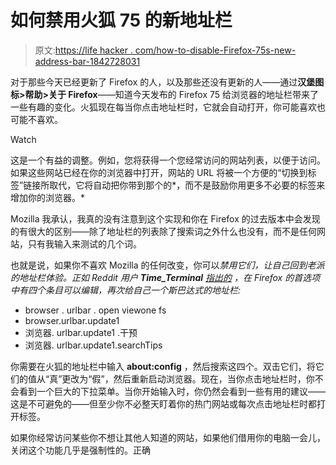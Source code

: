 # 如何禁用火狐 75 的新地址栏

> 原文:[https://life hacker . com/how-to-disable-Firefox-75s-new-address-bar-1842728031](https://lifehacker.com/how-to-disable-firefox-75s-new-address-bar-1842728031)

对于那些今天已经更新了 Firefox 的人，以及那些还没有更新的人——通过**汉堡图标>帮助>关于 Firefox**——知道今天发布的 Firefox 75 给浏览器的地址栏带来了一些有趣的变化。火狐现在每当你点击地址栏时，它就会自动打开，你可能喜欢也可能不喜欢。

Watch

这是一个有益的调整。例如，您将获得一个您经常访问的网站列表，以便于访问。如果这些网站已经在你的浏览器中打开，网站的 URL 将被一个方便的“切换到标签”链接所取代，它将自动把你带到那个的*，而不是鼓励你用更多不必要的标签来增加你的浏览器。*

Mozilla 我承认，我真的没有注意到这个实现和你在 Firefox 的过去版本中会发现的有很大的区别——除了地址栏的列表除了搜索词之外什么也没有，而不是任何网站，只有我输入来测试的几个词。

也就是说，如果你不喜欢 Mozilla 的任何改变，你可以*禁用它们，让自己回到老派的地址栏体验。正如 Reddit 用户 **Time_Terminal** [指出的](https://www.reddit.com/r/firefox/comments/fwguqj/here_is_what_is_new_and_changed_in_firefox_750/fmomv1v/) ，在 Firefox 的首选项中有四个条目可以编辑，再次给自己一个斯巴达式的地址栏:*

*   browser . urlbar . open viewone fs
*   browser.urlbar.update1
*   浏览器. urlbar.update1 .干预
*   浏览器. urlbar.update1.searchTips

你需要在火狐的地址栏中输入 **about:config** ，然后搜索这四个。双击它们，将它们的值从“真”更改为“假”，然后重新启动浏览器。现在，当你点击地址栏时，你不会看到一个巨大的下拉菜单。当你开始输入时，你仍然会看到一些有用的建议——这是不可避免的——但至少你不必整天盯着你的热门网站或每次点击地址栏时都打开标签。

如果你经常访问某些你不想让其他人知道的网站，如果他们借用你的电脑一会儿，关闭这个功能几乎是强制性的。正确